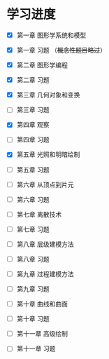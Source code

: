 # 学习进度
- [x] 第一章 图形学系统和模型
- [x] 第一章 习题 （~~概念性题目略过~~）
- [x] 第二章 图形学编程
- [x] 第二章 习题
- [x] 第三章 几何对象和变换
- [ ] 第三章 习题
- [x] 第四章 观察
- [ ] 第四章 习题
- [x] 第五章 光照和明暗绘制
- [ ] 第五章 习题
- [ ] 第六章 从顶点到片元
- [ ] 第六章 习题
- [ ] 第七章 离散技术
- [ ] 第七章 习题
- [ ] 第八章 层级建模方法
- [ ] 第八章 习题
- [ ] 第九章 过程建模方法
- [ ] 第九章 习题
- [ ] 第十章 曲线和曲面
- [ ] 第十章 习题
- [ ] 第十一章 高级绘制
- [ ] 第十一章 习题

